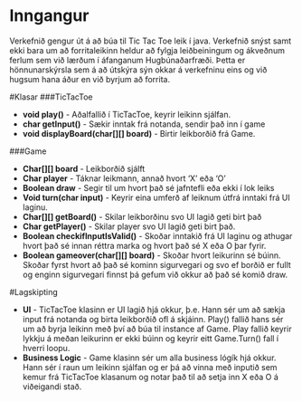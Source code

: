 
# Inngangur
Verkefnið gengur út á að búa til Tic Tac Toe leik í java. Verkefnið snýst samt ekki bara um að forritaleikinn heldur að fylgja leiðbeiningum og ákveðnum ferlum sem við lærðum í áfanganum Hugbúnaðarfræði. Þetta er hönnunarskýrsla sem á að útskýra sýn okkar á verkefninu eins og við hugsum hana áður en við byrjum að forrita.


#Klasar
###TicTacToe
* __void play()__ - Aðalfallið í TicTacToe, keyrir leikinn sjálfan.
* __char getInput()__ - Sækir inntak frá notanda, sendir það inn í game
* __void displayBoard(char[][] board)__ - Birtir leikborðið frá Game.

###Game
* __Char[][] board__ - Leikborðið sjálft
* __Char player__ - Táknar leikmann, annað hvort ‘X’ eða ‘O’
* __Boolean draw__ - Segir til um hvort það sé jafntefli eða ekki í lok leiks
* __Void turn(char input)__ - Keyrir eina umferð af leiknum útfrá inntaki frá UI laginu.
* __Char[][] getBoard()__ - Skilar leikborðinu svo UI lagið geti birt það
* __Char getPlayer()__ - Skilar player svo UI lagið geti birt það.
* __Boolean checkifInputIsValid()__ - Skoðar inntakið frá UI laginu og athugar hvort það sé innan réttra marka og hvort það sé X eða O þar fyrir.
* __Boolean gameover(char[][] board)__ - Skoðar hvort leikurinn sé búinn. Skoðar fyrst hvort að það sé kominn sigurvegari og svo ef borðið er fullt og enginn sigurvegari finnst þá gefum við okkur að það sé komið draw.


#Lagskipting
* __UI__ - TicTacToe klasinn er UI lagið hjá okkur, þ.e. Hann sér um að sækja input frá notanda og birta leikborðið ofl á skjáinn. Play() fallið hans sér um að byrja leikinn með því að búa til instance af Game. Play fallið keyrir lykkju á meðan leikurinn er ekki búinn og keyrir eitt Game.Turn() fall í hverri loopu.
* __Business Logic__ - Game klasinn sér um alla business lógík hjá okkur. Hann sér í raun um leikinn sjálfan og er þá að vinna með inputið sem kemur frá TicTacToe klasanum og notar það til að setja inn X eða O á viðeigandi stað.

